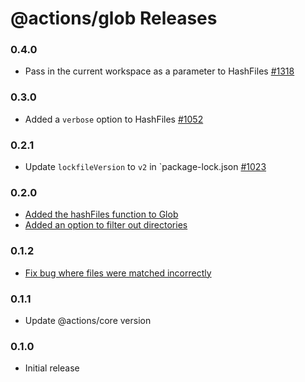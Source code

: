 # @actions/glob Releases

### 0.4.0
- Pass in the current workspace as a parameter to HashFiles [#1318](https://github.com/actions/toolkit/pull/1318)

### 0.3.0
- Added a `verbose` option to HashFiles [#1052](https://github.com/actions/toolkit/pull/1052/files)

### 0.2.1
- Update `lockfileVersion` to `v2` in `package-lock.json [#1023](https://github.com/actions/toolkit/pull/1023) 

### 0.2.0
- [Added the hashFiles function to Glob](https://github.com/actions/toolkit/pull/830)
- [Added an option to filter out directories](https://github.com/actions/toolkit/pull/728)

### 0.1.2

- [Fix bug where files were matched incorrectly](https://github.com/actions/toolkit/pull/805)

### 0.1.1

- Update @actions/core version
### 0.1.0

- Initial release

